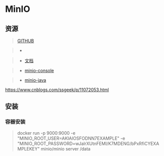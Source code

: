 # MinIO

>

## 资源

> [GITHUB](https://github.com/minio/minio)

>   - [](http://www.minio.org.cn/)

>   - [文档](https://docs.min.io/cn/)

>   - [minio-console](https://github.com/minio/console)

>   - [minio-java](https://github.com/minio/minio-java)

https://www.cnblogs.com/ssgeek/p/11072053.html



## 安装

### 容器安装

> docker run -p 9000:9000 -e "MINIO_ROOT_USER=AKIAIOSFODNN7EXAMPLE" -e "MINIO_ROOT_PASSWORD=wJalrXUtnFEMI/K7MDENG/bPxRfiCYEXAMPLEKEY"  minio/minio server /data